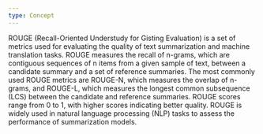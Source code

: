 ```yaml
---
type: Concept
---
```


ROUGE (Recall-Oriented Understudy for Gisting Evaluation) is a set of metrics used for evaluating the quality of text summarization and machine translation tasks. ROUGE measures the recall of n-grams, which are contiguous sequences of n items from a given sample of text, between a candidate summary and a set of reference summaries. The most commonly used ROUGE metrics are ROUGE-N, which measures the overlap of n-grams, and ROUGE-L, which measures the longest common subsequence (LCS) between the candidate and reference summaries. ROUGE scores range from 0 to 1, with higher scores indicating better quality. ROUGE is widely used in natural language processing (NLP) tasks to assess the performance of summarization models.